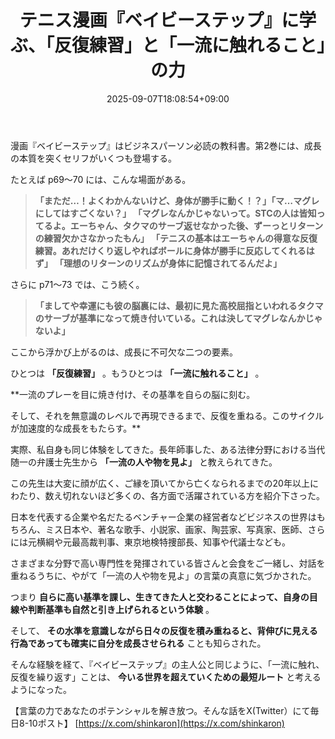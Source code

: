 ﻿---
title: "テニス漫画『ベイビーステップ』に学ぶ、「反復練習」と「一流に触れること」の力"
date: 2025-09-07T18:08:54+09:00
draft: false
---

漫画『ベイビーステップ』はビジネスパーソン必読の教科書。第2巻には、成長の本質を突くセリフがいくつも登場する。

たとえば p69～70 には、こんな場面がある。

> **「まただ…！よくわかんないけど、身体が勝手に動く！？」「マ…マグレにしてはすごくない？」
> 「マグレなんかじゃないって。STCの人は皆知ってるよ。エーちゃん、タクマのサーブ返せなかった後、ずーっとリターンの練習欠かさなかったもん」
> 「テニスの基本はエーちゃんの得意な反復練習。あれだけくり返しやればボールに身体が勝手に反応してくれるはず」
> 「理想のリターンのリズムが身体に記憶されてるんだよ」**

さらに p71～73 では、こう続く。

> **「ましてや幸運にも彼の脳裏には、最初に見た高校屈指といわれるタクマのサーブが基準になって焼き付いている。これは決してマグレなんかじゃないよ」**

ここから浮かび上がるのは、成長に不可欠な二つの要素。

ひとつは **「反復練習」** 。もうひとつは **「一流に触れること」** 。

 **一流のプレーを目に焼き付け、その基準を自らの脳に刻む。

そして、それを無意識のレベルで再現できるまで、反復を重ねる。このサイクルが加速度的な成長をもたらす。**

実際、私自身も同じ体験をしてきた。長年師事した、ある法律分野における当代随一の弁護士先生から **「一流の人や物を見よ」** と教えられてきた。

この先生は大変に顔が広く、こ゚縁を頂いてから亡くなられるまでの20年以上にわたり、数え切れないほど多くの、各方面で活躍されている方を紹介下さった。

日本を代表する企業や名だたるベンチャー企業の経営者などビジネスの世界はもちろん、ミス日本や、著名な歌手、小説家、画家、陶芸家、写真家、医師、さらには元横綱や元最高裁判事、東京地検特捜部長、知事や代議士なども。

さまざまな分野で高い専門性を発揮されている皆さんと会食をご一緒し、対話を重ねるうちに、やがて「一流の人や物を見よ」の言葉の真意に気づかされた。

つまり **自らに高い基準を課し、生きてきた人と交わることによって、自身の目線や判断基準も自然と引き上げられるという体験** 。

そして、 **その水準を意識しながら日々の反復を積み重ねると、背伸びに見える行為であっても確実に自分を成長させられる** ことも知らされた。

そんな経験を経て、『ベイビーステップ』の主人公と同じように、「一流に触れ、反復を繰り返す」ことは、 **今いる世界を超えていくための最短ルート** と考えるようになった。

【言葉の力であなたのポテンシャルを解き放つ。そんな話をX(Twitter）にて毎日8-10ポスト】
[https://x.com/shinkaron](https://x.com/shinkaron)